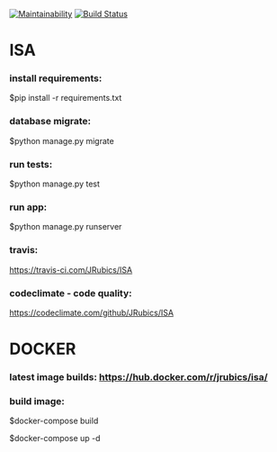 [![Maintainability](https://api.codeclimate.com/v1/badges/5786da55d12d8b4ab2df/maintainability)](https://codeclimate.com/github/JRubics/ISA/maintainability)
[![Build Status](https://travis-ci.com/JRubics/ISA.svg?branch=master)](https://travis-ci.com/JRubics/ISA)
# ISA
### install requirements:
$pip install -r requirements.txt

### database migrate:
$python manage.py migrate

### run tests:
$python manage.py test

### run app:
$python manage.py runserver

### travis:
https://travis-ci.com/JRubics/ISA

### codeclimate - code quality:
https://codeclimate.com/github/JRubics/ISA

# DOCKER
### latest image builds: https://hub.docker.com/r/jrubics/isa/

### build image:

$docker-compose build

$docker-compose up -d
 
